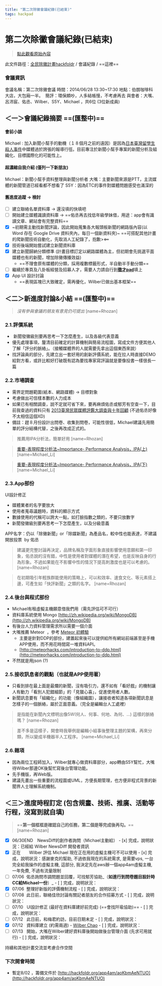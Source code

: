 ```yaml
---
title: "第二次除黴會議紀錄(已結束)"
tags: hackpad
---
```


# 第二次除黴會議紀錄(已結束)

> [點此觀看原始內容](https://g0v.hackpad.tw/B6eYPQlIeVf)

此文件路徑：[全民除黴計畫hackfoldr](http://hackfoldr.org/app4am) / 會議紀錄 / ==這裡==

### 會議資訊

會議名稱：第二次除黴會議
時間：2014/06/28 13:30~17:30
地點：伯朗咖啡科大店，大包廂一半。  簡評：環保頗吵，人多結帳慢，不考慮再去
與會者：大嘴、呂沛宸、佑丞、Wilber、S5Y、Michael ，共6位 (3位新成員)


## ＜一＞會議紀錄摘要 ==(匯整中)==

#### 會前小談

Michael : 加入新聞小幫手的動機（１８個月之前的遠因）是因為[日本臺灣留學生殺人事件](https://zh.wikipedia.org/zh-tw/2012%E5%B9%B4%E6%9D%B1%E4%BA%AC%E5%8F%B0%E7%81%A3%E5%A5%B3%E7%95%99%E5%AD%B8%E7%94%9F%E5%91%BD%E6%A1%88)中媒體過於誇張的報導行徑。目前專注於新聞小幫手專案的新聞分析及組織化、目標國際化的可能性上。

#### 超濃縮自我介紹 (僅列一下新朋友)

Michael：新聞小幫手資料整理與新聞分析者
大嘴：主要新聞來源是PTT，主流媒體的新聞管道已經看都不想看了
S5Y：因為ETC的事件對媒體問題感受也滿深的

#### 舊進度追蹤 → 檢討

- [ ] 建立聯絡名單資料庫 → 還沒填的快填吧
- [ ] 開始建立媒體識讀資料庫 → ==佑丞再去找低年級學妹借，用途：app會有識讀文章、網站會有完整資料==
- [x] ~初期需主動找新聞評論，因此開始蒐集各大報頭板新聞的網路版內容(以 Word 存在 Google Drive 資料夾內，每日一個新資料夾)~ ==可搭配其他計畫的爬新聞技術自動化，先取消人工紀錄了，抱歉><==
- [x] 技術後端開始嘗試建立新聞資料庫
- [x] 建立新聞歸納分類標準 (計畫目標訂定以網路媒體為主，但初期會先挑選平面媒體也有的新聞，增加除黴傳播效益)
    - ==不理會原有媒體的分類，採用複數標籤形式，半自動半手動分類==
- [ ] 繼續於專頁及八卦板經營及招募人才，需要人力請自行到[**徵才pad**](http://hackfoldr.org/app4am/Yzfy0Yzpc0a)填上
- [x] App UI 設計討論
    - ==表現區塊已大致確定，需再優化，Wilber已做出基本框架==


## ＜二＞新進度討論&小結 ==(匯整中)==

> _沒有參與會議的朋友有意見仍可提出_
> [name=Rhozan]


### 2.1.評價系統

-  新聞發黴級別要再思考一下怎麼產生，以及各級代表意義
- 優先處理事項，釐清目前確定的計算機制與簡易流程圖，寫成文件方便其他人了解「評分的脈絡」。（接觸媒體界的人就需要先拿出這個東西來說）
- 找評論員的部分，先建立出一套好用的創新評價系統，能在拉人時直接DEMO給對方看，或許比較好打破既有認為要找專家寫評論就是要像投書一樣很長一篇

### 2.2.市場調查

- 需界定問題範圍(紙本、網路媒體) → 目標對象
- 考慮做出可信樣本數的人力成本
- 如果已有相關調查，說不定就可省下來，要再麻煩佑丞或郁芳有空查一下，目前我查過的資料只有 [2013臺灣民眾媒體評鑑大調查與十年回顧](http://cc.shu.edu.tw/~cjc/downloads/activity/2013/7-12/102091801.pdf) (不過佑丞好像不太相信這個XD)
- 備註：趕８月份設計出問卷、收集到問卷，可能性很低，Michael建議先用簡單的評分結構代替，之後再改成正式的。
> 推薦用IPA分析法，簡單好用
> [name=Rhozan]

> [重要-表現程度分析法~Importance- Performance Analysis，IPA(上)](http://dasanlin888.pixnet.net/blog/post/136370293)
> [name=Michael_Li]

> [重要-表現程度分析法~Importance- Performance Analysis，IPA(下)](http://dasanlin888.pixnet.net/blog/post/143616851)
> [name=Michael_Li]


### 2.3.App部份

UI設計修正
- 媒體業者的名字要放大
- 使用者蒐尋議題時，資料的顯示方式
- 數據使用的代稱可以誇大一點，如打臉指數之類的，不要只放數字
- 新聞發黴級別要再思考一下怎麼產生，以及分級意義

APP名字：仍以「除黴新聞」or「除媒新聞」為產品名，較中性也能表達，不建議開放投票  by 佑丞
> 建議更完整討論再決定，品牌名稱及字面形象直接影響使用意願和第一印象，佑丞說的沒有錯，中性是使用者對媒體的潛在希望，也是反映自身的行為形象。不過如果能在不影響中性的情況下提高刺激度也是可以考慮的。
> [name=Rhozan]

> 在初期吸引年輕族群能使用的策略上，可以和效率、速食文化、等元素搭上邊，可產生如「快評新聞」之類的名字。
> [name=Rhozan]


### 2.4.後台與程式部份

- Michael有租虛擬主機願意借我們用（需先評估可不可行）
- 資料庫系統使用 Mongo [http://zh.wikipedia.org/wiki/MongoDB](http://zh.wikipedia.org/wiki/MongoDB)
- 有後台人力資料管理需求所以需要一個介面
- 大嘴推薦 Meteor  ，參考 [Meteor 初體驗](http://goo.gl/JmOvzg)
    - 主要是針對DDP的部份，建置起來後可以提供給所有網站前端甚至是手機APP使用，而不用花時間寫一堆資料API。
    - [http://meteorhacks.com/introduction-to-ddp.html](http://meteorhacks.com/introduction-to-ddp.html)
- 不然就是用json (?)

### 2.5.接收訊息者的觀點（也就是APP使用著）

- 只看到排在最上面是最爛的新聞，沒有吸引力，還不如有「看好戲」的機制讓人有動力「看別人犯錯細節」的「見獵心喜」，促進使用者人數。
- 新聞訊息要有「組織化」的功能（像組織圖），讓接收者知道各項新聞訊息是怎樣子的一個脈絡，屬於正面意義。（完全是編輯台人工處裡）
> 是指能在新聞內文標明出像5W(何人、何事、何地、為何、...) 這樣的脈絡嗎？
> [name=Rhozan]

> 差不多是這樣子，開會時我舉例是編輯小組事後整理主題的架構，再來分類，所以變成半機器半人工程序。
> [name=Michael_Li]


### 2.6.雜項

- 因為兩位工程師加入，Wilber就專心做資料庫部分，app轉由S5Y幫忙，大嘴待Wilber那邊OK後幫忙寫後台管理功能。
- 先手機版，再Web版。
- 建議先畫出一些重要的流程圖或UML，方便長期管理，也方便非程式背景的新聞界人士理解系統機制。


## ＜三＞進度時程訂定 (包含規畫、技術、推廣、活動等行程，沒寫到就自填)

> ==**第一個框框是確認自己的任務，第二個是等完成後再勾。**==
> [name=Rhozan]


- [x] 06/30END　NewsDiff的創作者詢問（Michael主動給）
        - [x] 完成，說明狀況：已經給 Wilber NewsDiff 開發者資訊
- [x] 正在　　Wilber 評估 Michael 現在正在用的虛擬主機可不可以使用
        - [x] 完成，說明狀況：感謝麥克的幫助, 不過依我現在的系統需求, 是需要vps, 一台完全給我操作的虛擬主機, 這部分, 我決定先在aws辦一個app4am虛擬主機, 一年免費, 不過有流量限制
- [ ] 07/06  佑丞詢問市調問題並回覆，可找郁芳協助_（__如進行到問卷題目設計時CC給Michael一份__）_
        - [ ] 完成，說明狀況：
- [x] 07/06  整理好新版的評價機制流程
        - [ ] 完成，說明狀況：
- [ ] 07/08  此日前，聯絡佳欣討論有關記者朋友的合作招募方式
        - [ ] 完成，說明狀況：
- [ ] 07/10   UI設計修正 (最好在資料庫建好前完成) (==會找阡瑜協助)==
        - [ ] 完成，說明狀況：
- [ ] 07/12   此日前，和梅君約訪，目前日期未定
        - [ ] 完成，說明狀況：
- [x] 07/12   資料庫建立 (約需兩週) - [Wilber Chao](https://g0v.hackpad.tw/ep/profile/oe1JRjQjmGP)
        - [ ] 完成，說明狀況：
- [ ] 07/13   開始，大嘴在Wilber建好資料庫後開始做後台管理介面 (先求可用就行)
        - [ ] 完成，說明狀況：

持續和其他計畫交流並考慮合作空間

### 下次開會時間

- 暫定8/02 ，籌備文件於 [http://hackfoldr.org/app4am/aoKbmAeNTUO](http://hackfoldr.org/app4am/aoKbmAeNTUO)

